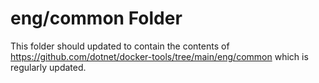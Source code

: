 # eng/common Folder

This folder should updated to contain the contents of https://github.com/dotnet/docker-tools/tree/main/eng/common which is regularly updated.
